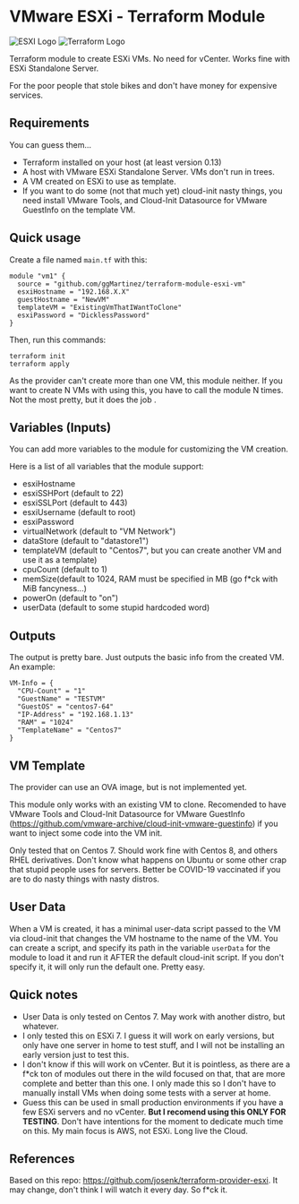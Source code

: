 # VMware ESXi - Terraform Module

![ESXI Logo](https://www.nicepng.com/png/full/243-2432343_vmware-vsphere-logo.png)
![Terraform Logo](https://i.pinimg.com/originals/f4/54/15/f45415270449af33c39dcb1e8af5a62a.png)

Terraform module to create ESXi VMs. No need for vCenter. Works fine with ESXi Standalone Server.

For the poor people that stole bikes and don't have money for expensive services. 


## Requirements
You can guess them...

 - Terraform installed on your host (at least version 0.13)
 - A host with VMware ESXi Standalone Server. VMs don't run in trees.
 - A VM created on ESXi to use as template.
 - If you want to do some (not that much yet) cloud-init nasty things, you need install VMware Tools, and Cloud-Init Datasource for VMware GuestInfo on the template VM.
  
## Quick usage

Create a file named `main.tf` with this:

    module "vm1" {
      source = "github.com/ggMartinez/terraform-module-esxi-vm"
      esxiHostname = "192.168.X.X"
      guestHostname = "NewVM"
      templateVM = "ExistingVmThatIWantToClone"
      esxiPassword = "DicklessPassword"
    }

Then, run this commands:

    terraform init
    terraform apply


As the provider can't create more than one VM, this module neither. If you want to create N VMs with using this, you have to call the module N times. Not the most pretty, but it does the job
. 
## Variables (Inputs)
You can add more variables to the module for customizing the VM creation.

Here is a list of all variables that the module support:

 - esxiHostname
 - esxiSSHPort (default to 22)
 - esxiSSLPort (default to 443)
 - esxiUsername (default to root)
 - esxiPassword
 - virtualNetwork (default to "VM Network")
 - dataStore (default to "datastore1")
 - templateVM (default to "Centos7", but you can create another VM and use it as a template)
 - cpuCount (default to 1)
 - memSize(default to 1024, RAM must be specified in MB (go f*ck with MiB fancyness...)
 - powerOn (default to "on")
 - userData (default to some stupid hardcoded word)

## Outputs
The output is pretty bare. Just outputs the basic info from the created VM.
An example:

    VM-Info = {
      "CPU-Count" = "1"
      "GuestName" = "TESTVM"
      "GuestOS" = "centos7-64"
      "IP-Address" = "192.168.1.13"
      "RAM" = "1024"
      "TemplateName" = "Centos7"
    }

## VM Template
The provider can use an OVA image, but is not implemented yet.

This module only works with an existing VM to clone. Recomended to have VMware Tools and Cloud-Init Datasource for VMware GuestInfo (https://github.com/vmware-archive/cloud-init-vmware-guestinfo) if you want to inject some code into the VM init.

Only tested that on Centos 7. Should work fine with Centos 8, and others RHEL derivatives. 
Don't know what happens on Ubuntu or some other crap that stupid people uses for servers. Better be COVID-19 vaccinated if you are to do nasty things with nasty distros.

## User Data
When a VM is created, it has a minimal user-data script passed to the VM via cloud-init that changes the VM hostname to the name of the VM. 
You can create a script, and specify its path in the variable `userData` for the module to load it and run it AFTER the default cloud-init script. 
If you don't specify it, it will only run the default one. Pretty easy.

## Quick notes
- User Data is only tested on Centos 7. May work with another distro, but whatever.
- I only tested this on ESXi 7. I guess it will work on early versions, but only have one server in home to test stuff, and I will not be installing an early version just to test this.
- I don't know if this will work on vCenter. But it is pointless, as there are a f*ck ton of modules out there in the wild focused on that, that are more complete and better than this one. I only made this so I don't have to manually install VMs when doing some tests with a server at home. 
- Guess this can be used in small production environments if you have a few ESXi servers and no vCenter. **But I recomend using this ONLY FOR TESTING**. Don't have intentions for the moment to dedicate much time on this. My main focus is AWS, not ESXi. Long live the Cloud. 


## References
Based on this repo: https://github.com/josenk/terraform-provider-esxi.
It may change, don't think I will watch it every day. So f*ck it.
